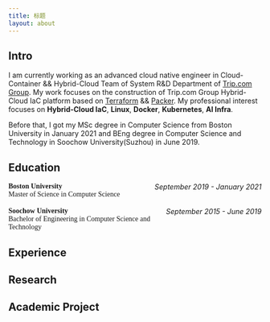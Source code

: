 ```yaml
---
title: 标题
layout: about
---
```


## Intro
I am currently working as an advanced cloud native engineer in Cloud-Container && Hybrid-Cloud Team of System R&D Department of [Trip.com Group](https://www.ctrip.com).
My work focuses on the construction of Trip.com Group Hybrid-Cloud IaC platform based on [Terraform](https://www.terraform.io/) && [Packer](https://www.packer.io/). My professional interest focuses on **Hybrid-Cloud IaC**, **Linux**, **Docker**, **Kubernetes**, **AI Infra**.

Before that, I got my MSc degree in Computer Science from Boston University in January 2021 and BEng degree in Computer Science and Technology in Soochow University(Suzhou) in June 2019.

## Education
<div><span style="font-family: fantasy; font-weight: bolder">Boston University</span><span style="float:right; font-style:italic">September 2019 - January 2021</span></div>
<div style="font-family: 'Times New Roman',sans-serif">Master of Science in Computer Science</div>
<br/>
<div><span style="font-family: fantasy; font-weight: bolder">Soochow University</span><span style="float:right;font-style:italic">September 2015 - June 2019</span></div>
<div style="font-family: 'Times New Roman',sans-serif">Bachelor of Engineering in Computer Science and Technology</div>

## Experience

## Research

## Academic Project